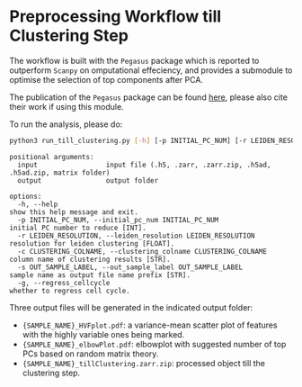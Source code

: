 # Preprocessing Workflow till Clustering Step

The workflow is built with the `Pegasus` package which is reported to outperform `Scanpy` on omputational effeciency, and provides a submodule to optimise the selection of top components after PCA.

The publication of the `Pegasus` package can be found [here](https://doi.org/10.1038/s41592-020-0905-x), please also cite their work if using this module.

To run the analysis, please do:
```bash
python3 run_till_clustering.py [-h] [-p INITIAL_PC_NUM] [-r LEIDEN_RESOLUTION] [-c CLUSTERING_COLNAME] [-s OUT_SAMPLE_LABEL] [-g] input output
```
```
positional arguments:
  input                 input file (.h5, .zarr, .zarr.zip, .h5ad, .h5ad.zip, matrix folder)
  output                output folder

options:
  -h, --help                                                        show this help message and exit.
  -p INITIAL_PC_NUM, --initial_pc_num INITIAL_PC_NUM                initial PC number to reduce [INT].
  -r LEIDEN_RESOLUTION, --leiden_resolution LEIDEN_RESOLUTION       resolution for leiden clustering [FLOAT].
  -c CLUSTERING_COLNAME, --clustering_colname CLUSTERING_COLNAME    column name of clustering results [STR].
  -s OUT_SAMPLE_LABEL, --out_sample_label OUT_SAMPLE_LABEL          sample name as output file name prefix [STR].
  -g, --regress_cellcycle                                           whether to regress cell cycle.
```

Three output files will be generated in the indicated output folder:
- `{SAMPLE_NAME}_HVFplot.pdf`: a variance-mean scatter plot of features with the highly variable ones being marked.
- `{SAMPLE_NAME}_elbowPlot.pdf`: elbowplot with suggested number of top PCs based on random matrix theory.
- `{SAMPLE_NAME}_tillClustering.zarr.zip`: processed object till the clustering step.

